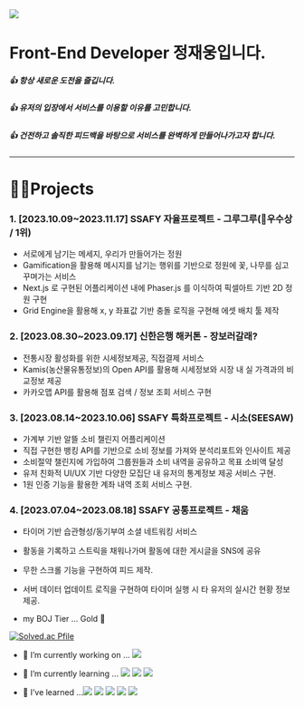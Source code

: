 <!-- ![header](https://capsule-render.vercel.app/api?type=${waving}&color=auto&height=${200}&section=header&text=${Hello GitHub! 👋}&fontSize=${50}&animation=${twinkling}) -->
<img src="https://capsule-render.vercel.app/api?type=waving&color=auto&height=200&section=header&text=JAEWOONG%20JEONG%20👋&fontSize=50" />

# Front-End Developer 정재웅입니다.
##### 👍 항상 새로운 도전을 즐깁니다.
##### 👍 유저의 입장에서 서비스를 이용할 이유를 고민합니다.
##### 👍 건전하고 솔직한 피드백을 바탕으로 서비스를 완벽하게 만들어나가고자 합니다.
***

# 🧑‍💻Projects
### 1. [2023.10.09~2023.11.17] SSAFY 자율프로젝트 - 그루그루(👑우수상 / 1위)
  - 서로에게 남기는 메세지, 우리가 만들어가는 정원
  - Gamification을 활용해 메시지를 남기는 행위를 기반으로 정원에 꽃, 나무를 심고 꾸며가는 서비스
  -  Next.js 로 구현된 어플리케이션 내에 Phaser.js 를 이식하여 픽셀아트 기반 2D 정원 구현
  -  Grid Engine을 활용해 x, y 좌표값 기반 충돌 로직을 구현해 에셋 배치 툴 제작
   
### 2. [2023.08.30~2023.09.17] 신한은행 해커톤 - 장보러갈래?
  - 전통시장 활성화를 위한 시세정보제공, 직접결제 서비스
  - Kamis(농산물유통정보)의 Open API를 활용해 시세정보와 시장 내 실 가격과의 비교정보 제공
  - 카카오맵 API를 활용해 점포 검색 / 정보 조회 서비스 구현

### 3. [2023.08.14~2023.10.06] SSAFY 특화프로젝트 - 시소(SEESAW)
  - 가계부 기반 알뜰 소비 챌린지 어플리케이션
  - 직접 구현한 뱅킹 API를 기반으로 소비 정보를 가져와 분석리포트와 인사이트 제공
  - 소비절약 챌린지에 가입하여 그룹원들과 소비 내역을 공유하고 목표 소비액 달성
  - 유저 친화적 UI/UX 기반 다양한 모집단 내 유저의 통계정보 제공 서비스 구현.
  - 1원 인증 기능을 활용한 계좌 내역 조회 서비스 구현. 
 
### 4. [2023.07.04~2023.08.18] SSAFY 공통프로젝트 - 채움
  - 타이머 기반 습관형성/동기부여 소셜 네트워킹 서비스
  - 활동을 기록하고 스트릭을 채워나가며 활동에 대한 게시글을 SNS에 공유
  - 무한 스크롤 기능을 구현하여 피드 제작.
  - 서버 데이터 업데이트 로직을 구현하여 타이머 실행 시 타 유저의 실시간 현황 정보 제공. 
  
- my BOJ Tier ... Gold 🏅

[![Solved.ac Pfile](http://mazassumnida.wtf/api/v2/generate_badge?boj=jjwoong1733)](https://solved.ac/jjwoong1733)

- 🔭 I’m currently working on ... <img src="https://img.shields.io/badge/Next.js-000000?style=flat&logo=Next.js&logoColor=white"/> 

- 🌱 I’m currently learning ... <img src="https://img.shields.io/badge/Next.js-000000?style=flat&logo=Next.js&logoColor=white"/> <img src="https://img.shields.io/badge/ReactQuery-FF4154?style=flat&logo=ReactQuery&logoColor=white"/> <img src="https://img.shields.io/badge/Zustand-FF9E0F?style=flat&logo=Zustand&logoColor=white"/>
- 🌱 I’ve learned ...<img src="https://img.shields.io/badge/EclipseIDE-2C2255?style=flat&logo=EclipseIDE&logoColor=white"/> <img src="https://img.shields.io/badge/JavaScript-F7DF1E?style=flat&logo=JavaScript&logoColor=white"/> <img src="https://img.shields.io/badge/React-61DAFB?style=flat&logo=React&logoColor=white"/> <img src="https://img.shields.io/badge/Vue.js-4FC08D?style=flat&logo=Vue.js&logoColor=white"/> <img src="https://img.shields.io/badge/Redux-764ABC?style=flat&logo=Redux&logoColor=white"/> 

<!--
**chachapapa/chachapapa** is a ✨ _special_ ✨ repository because its `README.md` (this file) appears on your GitHub profile.

Here are some ideas to get you started:



- 👯 I’m looking to collaborate on ...
- 🤔 I’m looking for help with ...
- 💬 Ask me about ...
- 📫 How to reach me: ...
- 😄 Pronouns: ...
- ⚡ Fun fact: ...
-->

